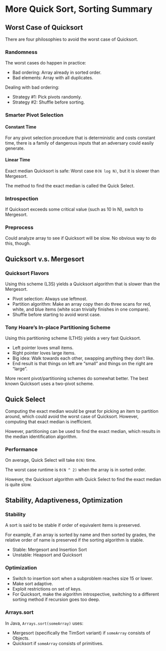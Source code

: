 # More Quick Sort, Sorting Summary

## Worst Case of Quicksort

There are four philosophies to avoid the worst case of Quicksort.

### Randomness

The worst cases do happen in practice:

* Bad ordering: Array already in sorted order.
* Bad elements: Array with all duplicates. 

Dealing with bad ordering:

* Strategy \#1: Pick pivots randomly.
* Strategy \#2: Shuffle before sorting.

### Smarter Pivot Selection

#### Constant Time

For any pivot selection procedure that is deterministic and costs constant time, there is a family of dangerous inputs that an adversary could easily generate.

#### Linear Time

Exact median Quicksort is safe: Worst case `Θ(N log N)`, but it is slower than Mergesort.

The method to find the exact median is called the Quick Select.

### Introspection

If Quicksort exceeds some critical value \(such as 10 ln N\), switch to Mergesort.

### Preprocess

Could analyze array to see if Quicksort will be slow. No obvious way to do this, though.

## Quicksort v.s. Mergesort

### Quicksort Flavors

Using this scheme \(L3S\) yields a Quicksort algorithm that is slower than the Mergesort.

* Pivot selection: Always use leftmost.
* Partition algorithm: Make an array copy then do three scans for red, white, and blue items \(white scan trivially finishes in one compare\).
* Shuffle before starting to avoid worst case.

### Tony Hoare’s In-place Partitioning Scheme

Using this partitioning scheme \(LTHS\) yields a very fast Quicksort.

* Left pointer loves small items.
* Right pointer loves large items.
* Big idea: Walk towards each other, swapping anything they don’t like.
* End result is that things on left are “small” and things on the right are “large”.

More recent pivot/partitioning schemes do somewhat better. The best known Quicksort uses a two-pivot scheme.

## Quick Select

Computing the exact median would be great for picking an item to partition around, which could avoid the worst case of Quicksort. However, computing that exact median is inefficient.

However, partitioning can be used to find the exact median, which results in the median identification algorithm.

### Performance

On average, Quick Select will take `Θ(N)` time.

The worst case runtime is `Θ(N ^ 2)` when the array is in sorted order.

However, the Quicksort algorithm with Quick Select to find the exact median is quite slow.

## Stability, Adaptiveness, Optimization

### Stability

A sort is said to be stable if order of equivalent items is preserved.

For example, if an array is sorted by name and then sorted by grades, the relative order of name is preserved if the sorting algorithm is stable.

* Stable: Mergesort and Insertion Sort
* Unstable: Heapsort and Quicksort

### Optimization

* Switch to insertion sort when a subproblem reaches size 15 or lower.
* Make sort adaptive.
* Exploit restrictions on set of keys.
* For Quicksort, make the algorithm introspective, switching to a different sorting method if recursion goes too deep.

### Arrays.sort

In Java, `Arrays.sort(someArray)` uses:

* Mergesort \(specifically the TimSort variant\) if `someArray` consists of Objects.
* Quicksort if `someArray` consists of primitives.

